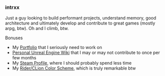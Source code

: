 ### intrxx

Just a guy looking to build performant projects, understand memory, good architecture and ultimately develop and contribute to great games (mostly arpg, btw). Oh and I climb, btw.

Bonuses
* My [Portfolio](https://intrxx.github.io/) that I seriously need to work on
* [Personal Unreal Engine Wiki](https://github.com/intrxx/PersonalUnrealEngineWiki) that I may or may not contribute to once per few months
* My [Steam Profile](https://steamcommunity.com/id/intrxx/), where I should probably spend less time
* My [Rider/CLion Color Scheme](https://github.com/intrxx/JetBrainsColorScheme), which is truly remarkable btw



